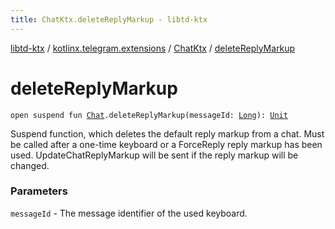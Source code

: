 ```yaml
---
title: ChatKtx.deleteReplyMarkup - libtd-ktx
---
```


[libtd-ktx](../../index.html) / [kotlinx.telegram.extensions](../index.html) / [ChatKtx](index.html) / [deleteReplyMarkup](./delete-reply-markup.html)

# deleteReplyMarkup

`open suspend fun `[`Chat`](https://tdlibx.github.io/td/docs/org/drinkless/td/libcore/telegram/TdApi/Chat.html)`.deleteReplyMarkup(messageId: `[`Long`](https://kotlinlang.org/api/latest/jvm/stdlib/kotlin/-long/index.html)`): `[`Unit`](https://kotlinlang.org/api/latest/jvm/stdlib/kotlin/-unit/index.html)

Suspend function, which deletes the default reply markup from a chat. Must be called after a
one-time keyboard or a ForceReply reply markup has been used. UpdateChatReplyMarkup will be sent
if the reply markup will be changed.

### Parameters

`messageId` - The message identifier of the used keyboard.